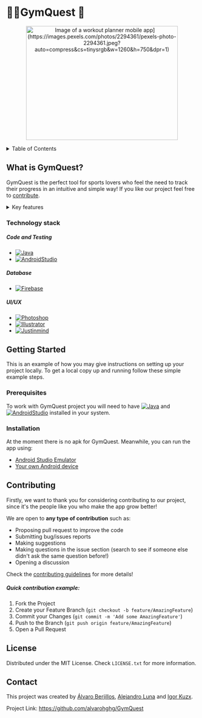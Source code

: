 # 🏋️‍♀️GymQuest 📝<!-- omit in toc -->

<p align="center">
<img src="[https://lh6.googleusercontent.com/N5awedbD4pNJdfcsCcmZwBSUIhLXeRMvrZs5-EQyTmI2WqZXfFFe77RinOV8p2LYqB-p8SGpCHNf99XXXxmy3Ly5lDFDDrnTD2I6eNUe9-vLYLs1zl5EpFdwKigLC8Wqo0_4t9HN17TNDEh5SQFhb5w"  width="400" height="300" alt="Image of a workout planner mobile app](https://images.pexels.com/photos/2294361/pexels-photo-2294361.jpeg?auto=compress&cs=tinysrgb&w=1260&h=750&dpr=1)">
</p>


<!-- TABLE OF CONTENTS -->
<details>
  <summary>Table of Contents</summary>
  <ol>
    <li>
      <a href="#what-is-gymquest">What is GymQuest?</a>
      <ul>
        <li><a href="#technology-stack">Technology stack</a></li>
      </ul>
    </li>
    <li>
      <a href="#getting-started">Getting Started</a>
      <ul>
        <li><a href="#prerequisites">Prerequisites</a></li>
        <li><a href="#installation">Installation</a></li>
      </ul>
    </li>
    <li><a href="#contributing">Contributing</a></li>
    <li><a href="#license">License</a></li>
    <li><a href="#contact">Contact</a></li>
  </ol>
</details>


## What is GymQuest?
GymQuest is the perfect tool for sports lovers who feel the need to track their progress in an intuitive and simple way! If you like our project feel free to [contribute](https://github.com/alvarohghg/GymQuest/blob/main/CONTRIBUTING.md).

<details>
	<summary>Key features</summary>
	
	1.  Users

		-   Email
		    
		-   User
		    
		-   Password
		    
		-   Kg (optional)
		    
		-   Height
		    
		-   Weight
		    
		-   Kcal target
		    

	2.  Exercises
		-   “How did I feel after this exercise”
		    
		-   Kg
		    
		-   Sets
		    
		-   Reps
		    
		-   Machine/tool used (Name)
	    

	3.  User statistics
		-   Weekly/monthly kcal loss
		    
		-   Weekly/monthly weight loss

	4.  Machines/tools
		-   Name
		    
		-   Muscle/body area associated (Name)
	   
	5.  Muscles/body areas
		-   Name
		    
		-   Machine/tool associated (Name)
	    
	6.  Custom workout routines
		    
		-   Title

	7.  Extra features:
	    
		-   Consisting on a simple input from the user who will select machine/tools that they own and the app would suggest exercises suitable for them
		    
		-   A suggestion where the user specifies the body areas they want to reinforce so the app provides different options of tools/machines
	   
		-   Share custom workouts with friends.
		
</details>

### Technology stack

##### Code and Testing
* [![Java][Java]][Java-url]
* [![AndroidStudio][AndroidStudio]][AndroidStudio-url]

##### Database
*  [![Firebase][Firebase]][Firebase-url]
   
##### UI/UX
*  [![Photoshop][Photoshop]][Photoshop-url]
*  [![Illustrator][Illustrator]][Illustrator-url]
*  [![Justinmind][Justinmind]][Justinmind-url]


<!-- GETTING STARTED -->
## Getting Started

This is an example of how you may give instructions on setting up your project locally.
To get a local copy up and running follow these simple example steps.

### Prerequisites
To work with GymQuest project you will need to have  [![Java][Java]][JavaInstall-url] and
[![AndroidStudio][AndroidStudio]][AndroidStudio-url] installed in your system.

### Installation
At the moment there is no apk for GymQuest. Meanwhile, you can run the app using:
* [Android Studio Emulator]
* [Your own Android device]


<!-- CONTRIBUTING -->
## Contributing

Firstly, we want to thank you for considering contributing to our project, since it's the people like you who make the app grow better!

We are open to  **any type of contribution**  such as:

-   Proposing pull request to improve the code
-   Submitting bug/issues reports
-   Making suggestions
-   Making questions in the issue section (search to see if someone else didn't ask the same question before!)
-   Opening a discussion

Check the [contributing guidelines](https://github.com/alvarohghg/GymQuest/blob/main/CONTRIBUTING.md) for more details!

##### Quick contribution example:
1. Fork the Project
2. Create your Feature Branch (`git checkout -b feature/AmazingFeature`)
3. Commit your Changes (`git commit -m 'Add some AmazingFeature'`)
4. Push to the Branch (`git push origin feature/AmazingFeature`)
5. Open a Pull Request


<!-- LICENSE -->
## License

Distributed under the MIT License. Check `LICENSE.txt` for more information.
    
   
<!-- CONTACT -->
## Contact
This project was created by [Álvaro Berjillos](https://github.com/alvarohghg), [Alejandro Luna](https://github.com/AlexLunaP) and [Igor Kuzx](https://github.com/CorkyDork).

Project Link: https://github.com/alvarohghg/GymQuest




<!-- MARKDOWN LINKS & IMAGES -->
<!-- https://www.markdownguide.org/basic-syntax/#reference-style-links -->
[Java]: https://img.shields.io/badge/java-%23ED8B00.svg?style=for-the-badge&logo=openjdk&logoColor=white
[Java-url]: https://www.java.com/en/download/help/whatis_java.html
[JavaInstall-url]: https://www.java.com/en/download/help/download_options.html

[AndroidStudio]: https://img.shields.io/badge/Android%20Studio-3DDC84.svg?style=for-the-badge&logo=android-studio&logoColor=white
[AndroidStudio-url]: https://developer.android.com/studio?gclid=CjwKCAjw6IiiBhAOEiwALNqncVKJnYi9Pab9pCHXgfmtnSQrVHzXo-cEhd9RqaA_U7kPLPhsRTiWcRoCk2UQAvD_BwE&gclsrc=aw.ds
[Android Studio Emulator]: https://developer.android.com/studio/run/emulator
[Your own android device]: https://developer.android.com/studio/run/device

[Firebase]: https://img.shields.io/badge/Firebase-039BE5?style=for-the-badge&logo=Firebase&logoColor=white
[Firebase-url]: https://firebase.google.com/

[Photoshop]: https://img.shields.io/badge/adobe%20photoshop-%2331A8FF.svg?style=for-the-badge&logo=adobe%20photoshop&logoColor=white
[Photoshop-url]: https://www.adobe.com/products/photoshop.html

[Illustrator]: https://img.shields.io/badge/adobe%20illustrator-%23FF9A00.svg?style=for-the-badge&logo=adobe%20illustrator&logoColor=white
[Illustrator-url]: https://www.adobe.com/products/illustrator/free-trial-download.html

[Justinmind]: https://img.shields.io/badge/-Justinmind-blueviolet
[Justinmind-url]: https://www.justinmind.com/?k=justinmind&a=544612698896&adg=128263103698&cmp=14577474174&match=e&adposition=&utm_medium=cpc&utm_source=google&utm_campaign=14577474174&utm_term=justinmind_e&gclid=Cj0KCQiAx6ugBhCcARIsAGNmMbjYRRMPfYqEYVmoG3NLBxqoWLPwceUlQfsouiB139Ui6-itC4IuP2caAmqHEALw_wcB

